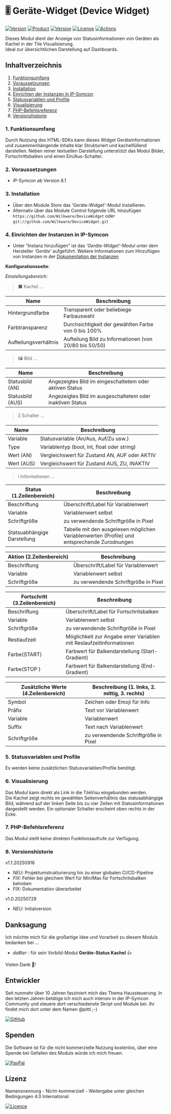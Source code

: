 # 🎚️ Geräte-Widget (Device Widget)

[![Version](https://img.shields.io/badge/Symcon-PHP--Modul-red.svg?style=flat-square)](https://www.symcon.de/service/dokumentation/entwicklerbereich/sdk-tools/sdk-php/)
[![Product](https://img.shields.io/badge/Symcon%20Version-8.1-blue.svg?style=flat-square)](https://www.symcon.de/produkt/)
[![Version](https://img.shields.io/badge/Modul%20Version-1.1.20250916-orange.svg?style=flat-square)](https://github.com/Wilkware/DeviceWidget)
[![License](https://img.shields.io/badge/License-CC%20BY--NC--SA%204.0-green.svg?style=flat-square)](https://creativecommons.org/licenses/by-nc-sa/4.0/)
[![Actions](https://img.shields.io/github/actions/workflow/status/wilkware/DeviceWidget/ci.yml?branch=main&label=CI&style=flat-square)](https://github.com/Wilkware/DeviceWidget/actions)

Dieses Modul dient der Anzeige von Statusinformationen von Geräten als Kachel in der Tile Visualisierung.  
Ideal zur übersichtlichen Darstellung auf Dashboards.

## Inhaltverzeichnis

1. [Funktionsumfang](#user-content-1-funktionsumfang)
2. [Voraussetzungen](#user-content-2-voraussetzungen)
3. [Installation](#user-content-3-installation)
4. [Einrichten der Instanzen in IP-Symcon](#user-content-4-einrichten-der-instanzen-in-ip-symcon)
5. [Statusvariablen und Profile](#user-content-5-statusvariablen-und-profile)
6. [Visualisierung](#user-content-6-visualisierung)
7. [PHP-Befehlsreferenz](#user-content-7-php-befehlsreferenz)
8. [Versionshistorie](#user-content-8-versionshistorie)

### 1. Funktionsumfang

Durch Nutzung des HTML-SDKs kann dieses Widget Geräteinformationen und zusammenhängende Inhalte klar Strukturiert und kachelfüllend darstellen. Neben reiner textuellen Darstellung unterstützt das Modul Bilder, Fortschrittsbalken und einen Ein/Aus-Schalter.

### 2. Voraussetzungen

* IP-Symcon ab Version 8.1

### 3. Installation

* Über den Module Store das 'Geräte-Widget'-Modul installieren.
* Alternativ über das Module Control folgende URL hinzufügen  
`https://github.com/Wilkware/DeviceWidget` oder `git://github.com/Wilkware/DeviceWidget.git`

### 4. Einrichten der Instanzen in IP-Symcon

* Unter "Instanz hinzufügen" ist das _'Geräte-Widget'_-Modul unter dem Hersteller _'Geräte'_ aufgeführt.
Weitere Informationen zum Hinzufügen von Instanzen in der [Dokumentation der Instanzen](https://www.symcon.de/service/dokumentation/konzepte/instanzen/#Instanz_hinzufügen)

__Konfigurationsseite__:

_Einstellungsbereich:_

> ⬛ Kachel ...

Name                                | Beschreibung
------------------------------------|--------------------------------------------
Hintergrundfarbe                    | Transparent oder beliebiege Farbauswahl
Farbtransparenz                     | Durchsichtigkeit der gewählten Farbe von 0 bis 100%
Aufteilungsverhältnis               | Aufteilung Bild zu Informationen (von 20/80 bis 50/50)


> 🖼️ Bild ...

Name| Beschreibung
------------------------------------|--------------------------------------------
Statusbild (AN)                     | Angezeigtes Bild im eingeschaltetem oder aktiven Status
Statusbild (AUS)                    | Angezeigtes Bild im ausgeschaltetem oder inaktiven Status

> 🎚️ Schalter ...

Name                                | Beschreibung
------------------------------------|--------------------------------------------
Variable                            | Statusvariable (An/Aus, Auf/Zu usw.)
Type                                | Variablentyp (bool, int, float oder string)
Wert (AN)                           | Vergleichswert für Zustand AN, AUF oder AKTIV 
Wert (AUS)                          | Vergleichswert für Zustand AUS, ZU, INAKTIV

> ℹ️ Informationen  ...

Status (1.Zeilenbereich)            | Beschreibung
------------------------------------|--------------------------------------------
Beschriftung                        | Überschrift/Label für Variablenwert
Variable                            | Variablenwert selbst
Schriftgröße                        | zu verwendende Schriftgröße in Pixel
Statsuabhängige Darstellung         | Tabelle mit den ausgelesen möglichen Variablenwerten (Profile) und entsprechende Zurodnungen

Aktion (2.Zeilenbereich)            | Beschreibung
------------------------------------|--------------------------------------------
Beschriftung                        | Überschrift/Label für Variablenwert
Variable                            | Variablenwert selbst
Schriftgröße                        | zu verwendende Schriftgröße in Pixel

Fortschritt (3.Zeilenbereich)       | Beschreibung
------------------------------------|--------------------------------------------
Beschriftung                        | Überschrift/Label für Fortschritsbalken
Variable                            | Variablenwert selbst
Schriftgröße                        | zu verwendende Schriftgröße in Pixel
Restlaufzeit                        | Möglichkeit zur Angabe einer Variablen mit Reslaufzeitinformationen
Farbe(START)                        | Farbwert für Balkendarstellung (Start-Gradient)
Farbe(STOP )                        | Farbwert für Balkendarstellung (End-Gradient)

Zusätzliche Werte (4.Zeilenbereich) | Beschreibung (1. links, 2. mittig, 3. rechts)
------------------------------------|------------------------------------------------
Symbol                              | Zeichen oder Emoji für Info
Präfix                              | Text vor Variablenwert
Variable                            | Variablenwert
Suffix                              | Text nach Variablenwert
Schriftgröße                        | zu verwendende Schriftgröße in Pixel

### 5. Statusvariablen und Profile

Es werden keine zusätzlichen Statusvariablen/Profile benötigt.

### 6. Visualisierung

Das Modul kann direkt als Link in die TileVisu eingebunden werden.  
Die Kachel zeigt rechts im gewählten Seitenverhältnis das statusabhängige Bild, während auf der linken Seite bis zu vier Zeilen mit Statusinformationen dargestellt werden. Ein optionaler Schalter erscheint oben rechts in der Ecke.

### 7. PHP-Befehlsreferenz

Das Modul stellt keine direkten Funktionsaufrufe zur Verfügung.  

### 8. Versionshistorie

v1.1.20250916

* _NEU_: Projektumstrukturierung hin zu einer globalen CI/CD-Pipeline
* _FIX_: Fehler bei gleichem Wert für Min/Max für Fortschritsbalken behoben
* _FIX_: Dokumentation überarbeitet

v1.0.20250729

* _NEU_: Initialversion

## Danksagung

Ich möchte mich für die großartige Idee und Vorarbeit zu diesem Moduls bedanken bei ...

* _da8ter_ : für sein Vorbild-Modul __Geräte-Status Kachel__ 👍

Vielen Dank 🙏!

## Entwickler

Seit nunmehr über 10 Jahren fasziniert mich das Thema Haussteuerung. In den letzten Jahren betätige ich mich auch intensiv in der IP-Symcon Community und steuere dort verschiedenste Skript und Module bei. Ihr findet mich dort unter dem Namen @pitti ;-)

[![GitHub](https://img.shields.io/badge/GitHub-@wilkware-181717.svg?style=for-the-badge&logo=github)](https://wilkware.github.io/)

## Spenden

Die Software ist für die nicht kommerzielle Nutzung kostenlos, über eine Spende bei Gefallen des Moduls würde ich mich freuen.

[![PayPal](https://img.shields.io/badge/PayPal-spenden-00457C.svg?style=for-the-badge&logo=paypal)](https://www.paypal.com/cgi-bin/webscr?cmd=_s-xclick&hosted_button_id=8816166)

## Lizenz

Namensnennung - Nicht-kommerziell - Weitergabe unter gleichen Bedingungen 4.0 International

[![Licence](https://img.shields.io/badge/License-CC_BY--NC--SA_4.0-EF9421.svg?style=for-the-badge&logo=creativecommons)](https://creativecommons.org/licenses/by-nc-sa/4.0/)
